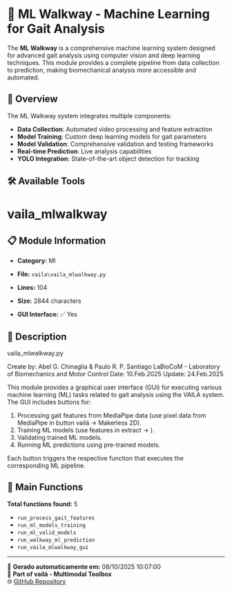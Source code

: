 # 🤖 ML Walkway - Machine Learning for Gait Analysis

The **ML Walkway** is a comprehensive machine learning system designed for advanced gait analysis using computer vision and deep learning techniques. This module provides a complete pipeline from data collection to prediction, making biomechanical analysis more accessible and automated.

## 🎯 Overview

The ML Walkway system integrates multiple components:

- **Data Collection**: Automated video processing and feature extraction
- **Model Training**: Custom deep learning models for gait parameters
- **Model Validation**: Comprehensive validation and testing frameworks
- **Real-time Prediction**: Live analysis capabilities
- **YOLO Integration**: State-of-the-art object detection for tracking

## 🛠️ Available Tools

# vaila_mlwalkway

## 📋 Module Information

- **Category:** Ml
- **File:** `vaila\vaila_mlwalkway.py`
- **Lines:** 104
- **Size:** 2844 characters


- **GUI Interface:** ✅ Yes

## 📖 Description


vaila_mlwalkway.py

Create by: Abel G. Chinaglia & Paulo R. P. Santiago
LaBioCoM - Laboratory of Biomechanics and Motor Control
Date: 10.Feb.2025
Update: 24.Feb.2025

This module provides a graphical user interface (GUI) for executing various machine learning (ML) tasks related to gait analysis using the VAILA system. The GUI includes buttons for:
1. Processing gait features from MediaPipe data (use pixel data from MediaPipe in button vailá -> Makerless 2D).
2. Training ML models (use features in extract  -> ).
3. Validating trained ML models.
4. Running ML predictions using pre-trained models.

Each button triggers the respective function that executes the corresponding ML pipeline.



## 🔧 Main Functions

**Total functions found:** 5

- `run_process_gait_features`
- `run_ml_models_training`
- `run_ml_valid_models`
- `run_walkway_ml_prediction`
- `run_vaila_mlwalkway_gui`




---

📅 **Gerado automaticamente em:** 08/10/2025 10:07:00  
🔗 **Part of vailá - Multimodal Toolbox**  
🌐 [GitHub Repository](https://github.com/vaila-multimodaltoolbox/vaila)
